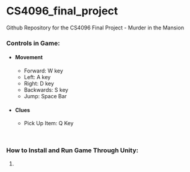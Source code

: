 # CS4096_final_project
Github Repository for the CS4096 Final Project - Murder in the Mansion

### Controls in Game:
 - #### Movement
   - Forward: W key
   - Left: A key
   - Right: D key
   - Backwards: S key
   - Jump: Space Bar
 - #### Clues
   - Pick Up Item: Q Key

  <br>

  ### How to Install and Run Game Through Unity:
  1. 
